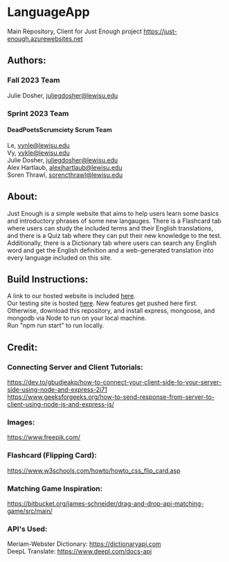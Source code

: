 # LanguageApp  
Main Repository, Client for Just Enough project
https://just-enough.azurewebsites.net  
    
   
## Authors:  
### Fall 2023 Team  
Julie Dosher, juliegdosher@lewisu.edu

### Sprint 2023 Team  
#### DeadPoetsScrumciety Scrum Team   
Le, vynle@lewisu.edu  
Vy, vykle@lewisu.edu  
Julie Dosher, juliegdosher@lewisu.edu  
Alex Hartlaub, alexjhartlaub@lewisu.edu  
Soren Thrawl, sorencthrawl@lewisu.edu  
         
   
## About:  
Just Enough is a simple website that aims to help users learn some basics and introductory phrases 
of some new langauges. There is a Flashcard tab where users can study the included terms and their 
English translations, and there is a Quiz tab where they can put their new knowledge to the test. 
Additionally, there is a Dictionary tab where users can search any English word and get the English
 definition and a web-generated translation into every language included on this site.  
   
     
## Build Instructions:  
A link to our hosted website is included [here](https://just-enough.azurewebsites.net).  
Our testing site is hosted [here](https://justenough-testing.azurewebsites.net/). New features get pushed here first.  
Otherwise, download this repository, and install express, mongoose, and mongodb via Node to run on 
your local machine.   
Run "npm run start" to run locally.
     
    
## Credit:   
### Connecting Server and Client Tutorials:   
https://dev.to/gbudjeakp/how-to-connect-your-client-side-to-your-server-side-using-node-and-express-2i71  
https://www.geeksforgeeks.org/how-to-send-response-from-server-to-client-using-node-js-and-express-js/  
          
### Images:
https://www.freepik.com/
    
### Flashcard (Flipping Card):    
https://www.w3schools.com/howto/howto_css_flip_card.asp   

### Matching Game Inspiration:   
https://bitbucket.org/james-schneider/drag-and-drop-api-matching-game/src/main/  
   
   
### API's Used:  
Meriam-Webster Dictionary: https://dictionaryapi.com  
DeepL Translate: https://www.deepl.com/docs-api  
